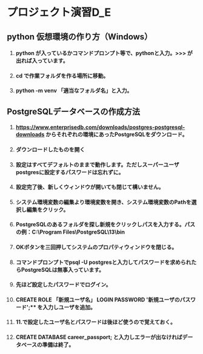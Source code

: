 # プロジェクト演習D_E
## python 仮想環境の作り方（Windows）
1. #### python が入っているかコマンドプロンプト等で、**python**と入力。**>>>** が出れば入っています。
2. #### **cd** で作業フォルダを作る場所に移動。
3. #### **python -m venv** 「適当なフォルダ名」と入力。
## PostgreSQLデータベースの作成方法
1. #### https://www.enterprisedb.com/downloads/postgres-postgresql-downloads からそれぞれの環境にあったPostgreSQLをダウンロード。
2. #### ダウンロードしたものを開く
4. #### 設定はすべてデフォルトのままで動作します。ただしスーパーユーザpostgresに設定するパスワードは忘れずに。
5. #### 設定完了後、新しくウィンドウが開いても閉じて構いません。
6. #### システム環境変数の編集より環境変数を開き、システム環境変数のPathを選択し編集をクリック。
7. #### PostgreSQLのあるフォルダを探し新規をクリックしパスを入力する。パスの例：C:\Program Files\PostgreSQL\13\bin
8. #### OKボタンを三回押してシステムのプロパティウィンドウを閉じる。
9. #### コマンドプロンプトで**psql -U postgres**と入力してパスワードを求められたらPostgreSQLは無事入っています。
10. #### 先ほど設定したパスワードでログイン。
11. #### CREATE ROLE 「新規ユーザ名」 LOGIN PASSWORD '新規ユーザのパスワード';** を入力しユーザを追加。
12. #### 11.で設定したユーザ名とパスワードは後ほど使うので覚えておく。
13. #### **CREATE DATABASE career_passport;** と入力しエラーが出なければデータベースの準備は終了。
